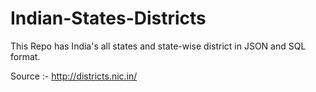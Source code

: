 # Indian-States-Districts
This Repo has India's all states and state-wise district in JSON and SQL format.

Source :- http://districts.nic.in/
